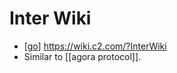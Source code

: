# Inter Wiki

- [[go]] https://wiki.c2.com/?InterWiki
- Similar to [[agora protocol]].


[//begin]: # "Autogenerated link references for markdown compatibility"
[go]: go "Go"
[agora-protocol]: agora-protocol "Agora Protocol"
[//end]: # "Autogenerated link references"